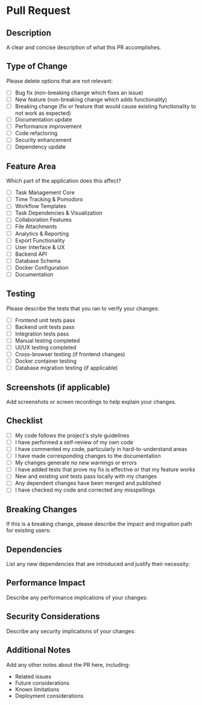 # Pull Request

## Description
A clear and concise description of what this PR accomplishes.

## Type of Change
Please delete options that are not relevant:
- [ ] Bug fix (non-breaking change which fixes an issue)
- [ ] New feature (non-breaking change which adds functionality)
- [ ] Breaking change (fix or feature that would cause existing functionality to not work as expected)
- [ ] Documentation update
- [ ] Performance improvement
- [ ] Code refactoring
- [ ] Security enhancement
- [ ] Dependency update

## Feature Area
Which part of the application does this affect?
- [ ] Task Management Core
- [ ] Time Tracking & Pomodoro
- [ ] Workflow Templates
- [ ] Task Dependencies & Visualization
- [ ] Collaboration Features
- [ ] File Attachments
- [ ] Analytics & Reporting
- [ ] Export Functionality
- [ ] User Interface & UX
- [ ] Backend API
- [ ] Database Schema
- [ ] Docker Configuration
- [ ] Documentation

## Testing
Please describe the tests that you ran to verify your changes:
- [ ] Frontend unit tests pass
- [ ] Backend unit tests pass
- [ ] Integration tests pass
- [ ] Manual testing completed
- [ ] UI/UX testing completed
- [ ] Cross-browser testing (if frontend changes)
- [ ] Docker container testing
- [ ] Database migration testing (if applicable)

## Screenshots (if applicable)
Add screenshots or screen recordings to help explain your changes.

## Checklist
- [ ] My code follows the project's style guidelines
- [ ] I have performed a self-review of my own code
- [ ] I have commented my code, particularly in hard-to-understand areas
- [ ] I have made corresponding changes to the documentation
- [ ] My changes generate no new warnings or errors
- [ ] I have added tests that prove my fix is effective or that my feature works
- [ ] New and existing unit tests pass locally with my changes
- [ ] Any dependent changes have been merged and published
- [ ] I have checked my code and corrected any misspellings

## Breaking Changes
If this is a breaking change, please describe the impact and migration path for existing users:

## Dependencies
List any new dependencies that are introduced and justify their necessity:

## Performance Impact
Describe any performance implications of your changes:

## Security Considerations
Describe any security implications of your changes:

## Additional Notes
Add any other notes about the PR here, including:
- Related issues
- Future considerations
- Known limitations
- Deployment considerations